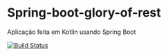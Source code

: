 # Spring-boot-glory-of-rest
Aplicação feita em Kotlin usando Spring Boot

[![Build Status](https://travis-ci.com/gabrielgoisandrade/Spring-boot-glory-of-rest.svg?token=MCyqP8WYfwqYysV4S5Px&branch=master)](https://travis-ci.com/gabrielgoisandrade/Spring-boot-glory-of-rest)